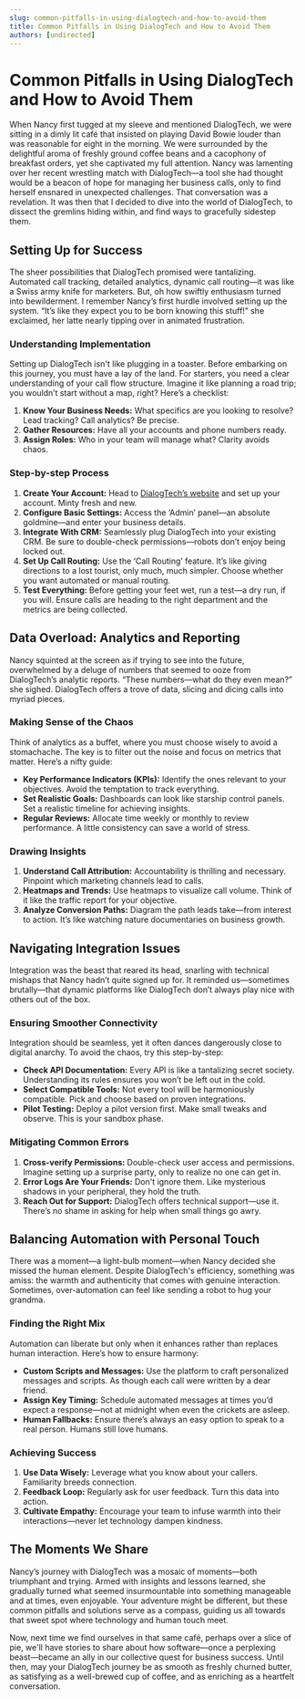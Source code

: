 ```yaml
---
slug: common-pitfalls-in-using-dialogtech-and-how-to-avoid-them
title: Common Pitfalls in Using DialogTech and How to Avoid Them
authors: [undirected]
---
```



# Common Pitfalls in Using DialogTech and How to Avoid Them

When Nancy first tugged at my sleeve and mentioned DialogTech, we were sitting in a dimly lit café that insisted on playing David Bowie louder than was reasonable for eight in the morning. We were surrounded by the delightful aroma of freshly ground coffee beans and a cacophony of breakfast orders, yet she captivated my full attention. Nancy was lamenting over her recent wrestling match with DialogTech—a tool she had thought would be a beacon of hope for managing her business calls, only to find herself ensnared in unexpected challenges. That conversation was a revelation. It was then that I decided to dive into the world of DialogTech, to dissect the gremlins hiding within, and find ways to gracefully sidestep them.

## Setting Up for Success

The sheer possibilities that DialogTech promised were tantalizing. Automated call tracking, detailed analytics, dynamic call routing—it was like a Swiss army knife for marketers. But, oh how swiftly enthusiasm turned into bewilderment. I remember Nancy’s first hurdle involved setting up the system. “It’s like they expect you to be born knowing this stuff!” she exclaimed, her latte nearly tipping over in animated frustration.

### Understanding Implementation

Setting up DialogTech isn't like plugging in a toaster. Before embarking on this journey, you must have a lay of the land. For starters, you need a clear understanding of your call flow structure. Imagine it like planning a road trip; you wouldn’t start without a map, right? Here’s a checklist:
1. **Know Your Business Needs:** What specifics are you looking to resolve? Lead tracking? Call analytics? Be precise.
2. **Gather Resources:** Have all your accounts and phone numbers ready.
3. **Assign Roles:** Who in your team will manage what? Clarity avoids chaos.

### Step-by-step Process

1. **Create Your Account:** Head to [DialogTech’s website](https://www.dialogtech.com/) and set up your account. Minty fresh and new.
2. **Configure Basic Settings:** Access the ‘Admin’ panel—an absolute goldmine—and enter your business details.
3. **Integrate With CRM:** Seamlessly plug DialogTech into your existing CRM. Be sure to double-check permissions—robots don’t enjoy being locked out.
4. **Set Up Call Routing:** Use the ‘Call Routing’ feature. It’s like giving directions to a lost tourist, only much, much simpler. Choose whether you want automated or manual routing.
5. **Test Everything:** Before getting your feet wet, run a test—a dry run, if you will. Ensure calls are heading to the right department and the metrics are being collected.

## Data Overload: Analytics and Reporting

Nancy squinted at the screen as if trying to see into the future, overwhelmed by a deluge of numbers that seemed to ooze from DialogTech’s analytic reports. “These numbers—what do they even mean?” she sighed. DialogTech offers a trove of data, slicing and dicing calls into myriad pieces.

### Making Sense of the Chaos

Think of analytics as a buffet, where you must choose wisely to avoid a stomachache. The key is to filter out the noise and focus on metrics that matter. Here’s a nifty guide:
- **Key Performance Indicators (KPIs):** Identify the ones relevant to your objectives. Avoid the temptation to track everything.
- **Set Realistic Goals:** Dashboards can look like starship control panels. Set a realistic timeline for achieving insights.
- **Regular Reviews:** Allocate time weekly or monthly to review performance. A little consistency can save a world of stress.

### Drawing Insights

1. **Understand Call Attribution:** Accountability is thrilling and necessary. Pinpoint which marketing channels lead to calls.
2. **Heatmaps and Trends:** Use heatmaps to visualize call volume. Think of it like the traffic report for your objective.
3. **Analyze Conversion Paths:** Diagram the path leads take—from interest to action. It’s like watching nature documentaries on business growth.

## Navigating Integration Issues

Integration was the beast that reared its head, snarling with technical mishaps that Nancy hadn’t quite signed up for. It reminded us—sometimes brutally—that dynamic platforms like DialogTech don’t always play nice with others out of the box.

### Ensuring Smoother Connectivity

Integration should be seamless, yet it often dances dangerously close to digital anarchy. To avoid the chaos, try this step-by-step:
- **Check API Documentation:** Every API is like a tantalizing secret society. Understanding its rules ensures you won’t be left out in the cold.
- **Select Compatible Tools:** Not every tool will be harmoniously compatible. Pick and choose based on proven integrations.
- **Pilot Testing:** Deploy a pilot version first. Make small tweaks and observe. This is your sandbox phase.

### Mitigating Common Errors

1. **Cross-verify Permissions:** Double-check user access and permissions. Imagine setting up a surprise party, only to realize no one can get in.
2. **Error Logs Are Your Friends:** Don't ignore them. Like mysterious shadows in your peripheral, they hold the truth.
3. **Reach Out for Support:** DialogTech offers technical support—use it. There’s no shame in asking for help when small things go awry.

## Balancing Automation with Personal Touch

There was a moment—a light-bulb moment—when Nancy decided she missed the human element. Despite DialogTech's efficiency, something was amiss: the warmth and authenticity that comes with genuine interaction. Sometimes, over-automation can feel like sending a robot to hug your grandma.

### Finding the Right Mix

Automation can liberate but only when it enhances rather than replaces human interaction. Here’s how to ensure harmony:
- **Custom Scripts and Messages:** Use the platform to craft personalized messages and scripts. As though each call were written by a dear friend.
- **Assign Key Timing:** Schedule automated messages at times you’d expect a response—not at midnight when even the crickets are asleep.
- **Human Fallbacks:** Ensure there’s always an easy option to speak to a real person. Humans still love humans.

### Achieving Success

1. **Use Data Wisely:** Leverage what you know about your callers. Familiarity breeds connection.
2. **Feedback Loop:** Regularly ask for user feedback. Turn this data into action.
3. **Cultivate Empathy:** Encourage your team to infuse warmth into their interactions—never let technology dampen kindness.

## The Moments We Share

Nancy’s journey with DialogTech was a mosaic of moments—both triumphant and trying. Armed with insights and lessons learned, she gradually turned what seemed insurmountable into something manageable and at times, even enjoyable. Your adventure might be different, but these common pitfalls and solutions serve as a compass, guiding us all towards that sweet spot where technology and human touch meet.

Now, next time we find ourselves in that same café, perhaps over a slice of pie, we'll have stories to share about how software—once a perplexing beast—became an ally in our collective quest for business success. Until then, may your DialogTech journey be as smooth as freshly churned butter, as satisfying as a well-brewed cup of coffee, and as enriching as a heartfelt conversation.